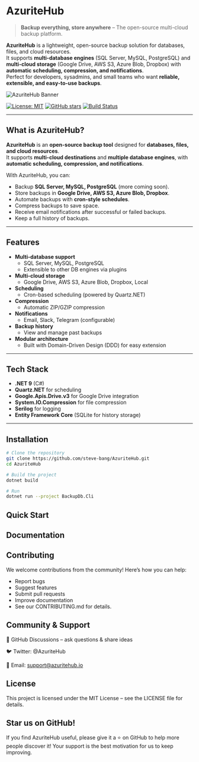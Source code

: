 # AzuriteHub
> **Backup everything, store anywhere** – The open-source multi-cloud backup platform.

**AzuriteHub** is a lightweight, open-source backup solution for databases, files, and cloud resources.  
It supports **multi-database engines** (SQL Server, MySQL, PostgreSQL) and **multi-cloud storage** (Google Drive, AWS S3, Azure Blob, Dropbox) with **automatic scheduling, compression, and notifications**.  
Perfect for developers, sysadmins, and small teams who want **reliable, extensible, and easy-to-use backups**.

![AzuriteHub Banner](https://via.placeholder.com/1200x300.png?text=AzuriteHub+-+Open-source+Multi-Cloud+Backup)

[![License: MIT](https://img.shields.io/badge/License-MIT-blue.svg)](LICENSE)
[![GitHub stars](https://img.shields.io/github/stars/AzuriteHub/AzuriteHub.svg?style=social)](https://github.com/AzuriteHub/AzuriteHub/stargazers)
[![Build Status](https://img.shields.io/github/actions/workflow/status/AzuriteHub/AzuriteHub/ci.yml?branch=main)](https://github.com/AzuriteHub/AzuriteHub/actions)

---
## What is AzuriteHub?

**AzuriteHub** is an **open-source backup tool** designed for **databases, files, and cloud resources**.  
It supports **multi-cloud destinations** and **multiple database engines**, with **automatic scheduling, compression, and notifications**.

With AzuriteHub, you can:
- Backup **SQL Server, MySQL, PostgreSQL** (more coming soon).
- Store backups in **Google Drive, AWS S3, Azure Blob, Dropbox**.
- Automate backups with **cron-style schedules**.
- Compress backups to save space.
- Receive email notifications after successful or failed backups.
- Keep a full history of backups.
---
## Features

- **Multi-database support**
  - SQL Server, MySQL, PostgreSQL
  - Extensible to other DB engines via plugins
- **Multi-cloud storage**
  - Google Drive, AWS S3, Azure Blob, Dropbox, Local
- **Scheduling**
  - Cron-based scheduling (powered by Quartz.NET)
- **Compression**
  - Automatic ZIP/GZIP compression
- **Notifications**
  - Email, Slack, Telegram (configurable)
- **Backup history**
  - View and manage past backups
- **Modular architecture**
  - Built with Domain-Driven Design (DDD) for easy extension

---

## Tech Stack

- **.NET 9** (C#)
- **Quartz.NET** for scheduling
- **Google.Apis.Drive.v3** for Google Drive integration
- **System.IO.Compression** for file compression
- **Serilog** for logging
- **Entity Framework Core** (SQLite for history storage)

---
## Installation

```bash
# Clone the repository
git clone https://github.com/steve-bang/AzuriteHub.git
cd AzuriteHub

# Build the project
dotnet build

# Run
dotnet run --project BackupDb.Cli
```

## Quick Start

## Documentation

## Contributing

We welcome contributions from the community!
Here’s how you can help:

- Report bugs
- Suggest features
- Submit pull requests
- Improve documentation
- See our CONTRIBUTING.md for details.

## Community & Support

💬 GitHub Discussions – ask questions & share ideas

🐦 Twitter: @AzuriteHub

📧 Email: support@azuritehub.io

## License

This project is licensed under the MIT License – see the LICENSE file for details.

## Star us on GitHub!

If you find AzuriteHub useful, please give it a ⭐ on GitHub to help more people discover it!
Your support is the best motivation for us to keep improving.
